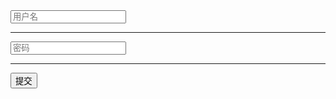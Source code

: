 <form class="layui-form">
  <input type="text" name="username" lay-verify="required|username" placeholder="用户名" class="layui-input">
  <hr>
  <input type="password" name="password" lay-verify="password" placeholder="密码" class="layui-input">
  <hr>
  <button class="layui-btn" lay-submit lay-filter="demo-verify">提交</button>
</form>

<!-- import layui --> 
<script>
layui.use(function(){
  var form = layui.form;

  // 自定义验证规则，如下以验证用户名和密码为例
  form.verify({
    // 函数写法
    // 参数 value 为表单的值；参数 item 为表单的 DOM 对象
    username: function(value, item){
      if(!new RegExp("^[a-zA-Z0-9_\u4e00-\u9fa5\\s·]+$").test(value)){
        return '用户名不能有特殊字符';
      }
      if(/(^_)|(__)|(_+$)/.test(value)) return '用户名首尾不能出现 _ 下划线';
      if(/^\d+$/.test(value)) return '用户名不能全为数字';
      
      // 若不想自动弹出默认提示框，可返回 true，这时你可以通过其他提示方式替代（v2.5.7 新增）
      if(value === 'xxx'){
        alert('用户名不能为敏感词');
        return true;
      }
    },
    // 数组写法。
    // 数组中两个成员值分别代表：[正则表达式、正则匹配不符时的提示文字]
    password: [/^[\S]{6,12}$/, '密码必须为6到12位的非空字符'] 
  });

  // 提交事件
  form.on('submit(demo-verify)', function(data){
    var field = data.field; // 获取表单字段值

    // 显示填写结果，仅作演示用
    layer.alert(JSON.stringify(field), {
      title: '当前填写的字段值'
    });

    // 此处可执行 Ajax 等操作
    // …

    return false; // 阻止默认 form 跳转
  });
}) 
</script> 